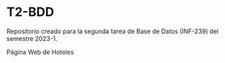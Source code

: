 # T2-BDD
Repositorio creado para la segunda tarea de Base de Datos (INF-239) del semestre 2023-1.

Página Web de Hoteles
